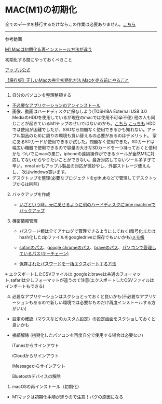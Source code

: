  # MAC(M1)の初期化

  全てのデータを移行するだけならこの作業は必要ありません。[こちら](https://support.apple.com/ja-jp/HT204350)

 ---

 参考動画

 [M1 Macは初期化＆再インストール方法が違う](https://www.youtube.com/watch?v=VsYi4W7hkpY)

 初期化する間にやっておくべきこと

 [アップル公式](https://support.apple.com/ja-jp/HT201065)

 [【保存版】正しいMacの完全初期化方法 Macを売る前にやること](https://macgarage.jp/mac-initialize/)

 ---

1. 自分のパソコンを整理整頓する
  
- [不必要なアプリケーションのアンインストール](https://www.lifehacker.jp/article/206045remember-to-delete-and-unlink-your-accounts-before-dele/)
- 画像、動画はハードディスクに保存しよう(TOSHIBA External USB 3.0 MediaのHDDを使用しているが現在のmacでは使用不可😭不便)
他の人も同じことが起きているM1チップのせいではないのかも。[こちら](https://www.buffalo.jp/support/faq/detail/1199.html)
[こっちも](https://soundorbis.com/mac-ex-hdd-ssd-fomat/)
HDDでは使用が困難でしたが、SSDなら問題なく使用できるかも知れない。アップル製品のために周りの環境も買い替えるの必要があるのはデメリット。
家にあるSDカードが使用できるか試した。問題なく使用できた。SDカードは幅広い機器で使用できるので容量の大きなSDカードを一つ持っておくと便利かも
ついでにmacの悪口。iphoneの遠隔操作ができるツールが全然M1に対応してないからやりたいことができない。最近対応してないツール多すぎて辛い。nreal airもアップル製品の対応が微妙やし、外部ストレージ使えんし、
次はwindows買います。
- デスクトップを整理(必要なプロジェクトをgithubなどで管理してデスクトップからは削除)

2. バックアップを作成
   
   - [いざという時、元に戻せるように別のハードディスクにtime machineでバックアップ](https://support.apple.com/ja-jp/mac-backup)

3. 機密情報管理
   
   - パスワード類は全てアナログで管理できるようにしておく(暗号化またはhash化したzipファイルをgoogledriveに保存でもいいかも)[メモ帳](https://news.allabout.co.jp/articles/o/27889/)

   - [safariのパス](https://br.atsit.in/ja/?p=66244)、[google chromeのパス](https://yoshitechblog.com/google-chrome-password-information-confirmation)、[braveのパス](https://lv73.net/brave-password-control-where/)、[パソコンで管理しているパス(キーチェーン)](https://support.apple.com/ja-jp/HT211145#:~:text=Safari%20%E3%81%A7%E4%BF%9D%E5%AD%98%E6%B8%88%E3%81%BF%E3%81%AE%E3%83%91%E3%82%B9%E3%83%AF%E3%83%BC%E3%83%89%E3%82%92%E8%A1%A8%E7%A4%BA%E3%81%99%E3%82%8B&text=%E3%80%8CSafari%E3%80%8D%E3%83%A1%E3%83%8B%E3%83%A5%E3%83%BC%E3%81%8B%E3%82%89%E3%80%8C%E7%92%B0%E5%A2%83,%E3%81%99%E3%82%8B%E3%81%93%E3%81%A8%E3%82%82%E3%81%A7%E3%81%8D%E3%81%BE%E3%81%99%E3%80%82)

   - [保存されたパスワードを一括エクスポートする方法](https://atmarkit.itmedia.co.jp/ait/articles/2006/03/news021.html#:~:text=%E3%83%91%E3%82%B9%E3%83%AF%E3%83%BC%E3%83%89%E3%82%92CSV%E3%83%95%E3%82%A1%E3%82%A4%E3%83%AB%E3%81%AB%E4%BF%9D%E5%AD%98%EF%BC%88%E3%82%A8%E3%82%AF%E3%82%B9%E3%83%9D%E3%83%BC%E3%83%88%EF%BC%89%E3%81%99%E3%82%8B%E3%81%AB%E3%81%AF,-Chrome%E3%81%AB%E4%BF%9D%E5%AD%98&text=%E3%81%82%E3%82%8B%E3%81%84%E3%81%AFURL%E3%81%A8%E3%81%97%E3%81%A6%E3%80%8Cchrome%3A%2F%2F,%E3%82%A8%E3%82%AF%E3%82%B9%E3%83%9D%E3%83%BC%E3%83%88%EF%BC%BD%E3%82%92%E3%82%AF%E3%83%AA%E3%83%83%E3%82%AF%E3%81%97%E3%81%BE%E3%81%99%E3%80%82)

  ※ エクスポートしたCSVファイルは googleとbraveは共通のフォーマット,safariは少しフォーマットが違うので注意(エクスポートしたCSVファイルはインポートもできる)

4. 必要なアプリケーションはスクショとっておくと良いかも(不必要なアプリケーションもあるので新しい環境では必要なものだけ再度インストールする方がいい)
  
  - 設定の確認（マウスなどのカスタム設定）の設定画面をスクショしておくと良いかも

  - 接続解除 (初期化したパソコンを再度自分で使用する場合は必要ない)

    iTunesからサインアウト

    iCloudからサインアウト

    iMessageからサインアウト

    Bluetoothデバイスの解除

1. macOSの再インストール（初期化）
  
  - M1マックは初期化手順が違うので注意！バグの原因になる
